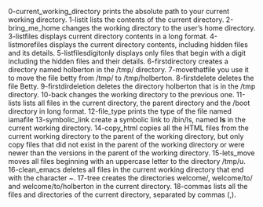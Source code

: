 0-current_working_directory prints the absolute path to your current working directory.
1-listit lists the contents of the current directory.
2-bring_me_home changes the working directory to the user’s home directory.
3-listfiles displays current directory contents in a long format.
4-listmorefiles displays the current directory contents, including hidden files and its details.
5-listfilesdigitonly displays only files that begin with a digit including the hidden files and their details.
6-firstdirectory creates a directory named holberton in the /tmp/ directory.
7-movethatfile you use it to move the file betty from /tmp/ to /tmp/holberton.
8-firstdelete deletes the file Betty.
9-firstdirdeletion deletes the directory holberton that is in the /tmp directory.
10-back changes the working directory to the previous one.
11-lists  lists all files in the current directory, the parent directory and the /boot directory in long format.
12-file_type prints the type of the file named iamafile
13-symbolic_link create a symbolic link to /bin/ls, named __ls__ in the current working directory.
14-copy_html copies all the HTML files from the current working directory to the parent of the working directory, but only copy files that did not exist in the parent of the working directory or were newer than the versions in the parent of the working directory.
15-lets_move moves all files beginning with an uppercase letter to the directory /tmp/u.
16-clean_emacs deletes all files in the current working directory that end with the character ~.
17-tree creates the directories welcome/, welcome/to/ and welcome/to/holberton in the current directory.
18-commas  lists all the files and directories of the current directory, separated by commas (,).
